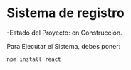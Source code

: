 <h1> Sistema de registro</h1>

-Estado del Proyecto: en Construcción.

Para Ejecutar el Sistema, debes poner:

``npm install react``
